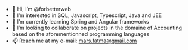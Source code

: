 - 👋 Hi, I’m @forbetterweb
- 👀 I’m interested in SQL, Javascript, Typescript, Java and JEE
- 🌱 I’m currently learning Spring and Angular frameworks
- 💞️ I’m looking to collaborate on projects in the domaine of Accounting based on the aforementionned programming languages 
- 📫 Reach me at my e-mail: mars.fatma@gmail.com

<!---
forbetterweb/forbetterweb is a ✨ special ✨ repository because its `README.md` (this file) appears on your GitHub profile.
You can click the Preview link to take a look at your changes.
--->
